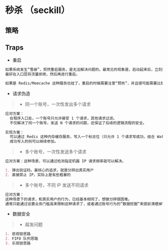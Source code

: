 # 秒杀 （seckill）
## 策略

## Traps
* 重启 
```md
如果系统发生“雪崩”，贸然重启服务，是无法解决问题的。最常见的现象是，启动起来后，立刻挂掉。
最好在入口层将流量拒绝，然后再进行重启。

如果是 Redis/Memcache 这种服务也挂了，重启的时候需要注意“预热”，并且很可能需要比较长的时间。
```
* 请求伪造
> * 同一个账号，一次性发出多个请求
```md
应对方案：
  在程序入口处，一个账号只允许接受 1 个请求，其他请求过滤。
  不仅解决了同一个账号，发送 N 个请求的问题，还保证了后续的逻辑流程的安全。
  
实现方案：
  可以通过 Redis 这种内存缓存服务，写入一个标志位（只允许 1 个请求写成功，结合 Watch 的乐观锁的特性），
  成功写入的则可以继续参加。
```
> * 多个账号，一次性发送多个请求
```md
应对方案：这种场景，可以通过检测指定机器 IP 请求频率就可以解决。

1. 弹出验证码，最核心的追求，就是分辨出真实用户
2. 直接禁止 IP，实际上是有些粗暴的
```
> * 多个账号，不同 IP 发送不同请求
```md
应对方案：
这种场景下的请求，和真实用户的行为，已经基本相同了，想做分辨很困难。
通常只能通过设置业务门槛高来限制这种请求了，或者通过账号行为的”数据挖掘“来提前清理掉它们。
```
* 数据安全
> * 超发问题
```md
1. 悲观锁思路
2. FIFO 队列思路
3. 乐观锁思路
```